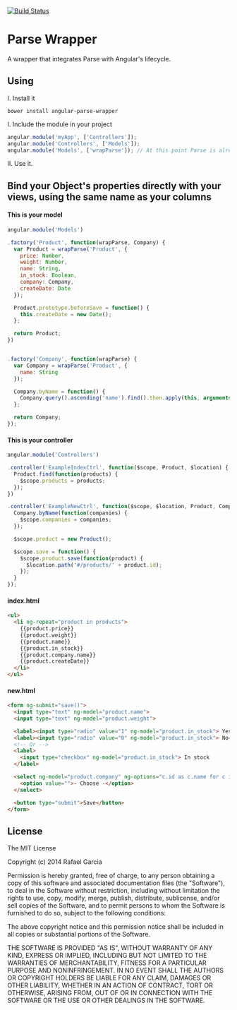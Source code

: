 [![Build Status](https://snap-ci.com/rafbgarcia/angular-parse-wrapper/branch/master/build_image)](https://snap-ci.com/rafbgarcia/angular-parse-wrapper/branch/master)

Parse Wrapper
=====================

A wrapper that integrates Parse with Angular's lifecycle.


## Using

I. Install it

```
bower install angular-parse-wrapper
```

I. Include the module in your project

```javascript
angular.module('myApp', ['Controllers']);
angular.module('Controllers', ['Models']);
angular.module('Models', ['wrapParse']); // At this point Parse is already integrated with Angular's lifecycle.
```

II. Use it.


## Bind your Object's properties directly with your views, using the same name as your columns

#### This is your model
```javascript
angular.module('Models')

.factory('Product', function(wrapParse, Company) {
  var Product = wrapParse('Product', {
    price: Number,
    weight: Number,
    name: String,
    in_stock: Boolean,
    company: Company,
    createDate: Date
  });

  Product.prototype.beforeSave = function() {
    this.createDate = new Date();
  };

  return Product;
})


.factory('Company', function(wrapParse) {
  var Company = wrapParse('Product', {
    name: String
  });

  Company.byName = function() {
    Company.query().ascending('name').find().then.apply(this, arguments);
  };

  return Company;
});
```

#### This is your controller
```javascript
angular.module('Controllers')

.controller('ExampleIndexCtrl', function($scope, Product, $location) {
  Product.find(function(products) {
    $scope.products = products;
  });
})

.controller('ExampleNewCtrl', function($scope, $location, Product, Company) {
  Company.byName(function(companies) {
    $scope.companies = companies;
  });

  $scope.product = new Product();

  $scope.save = function() {
    $scope.product.save(function(product) {
      $location.path('#/products/' + product.id);
    });
  }
});
```

#### index.html

```html
<ul>
  <li ng-repeat="product in products">
    {{product.price}}
    {{product.weight}}
    {{product.name}}
    {{product.in_stock}}
    {{product.company.name}}
    {{product.createDate}}
  </li>
</ul>
```

#### new.html
```html
<form ng-submit="save()">
  <input type="text" ng-model="product.name">
  <input type="text" ng-model="product.weight">

  <label><input type="radio" value="1" ng-model="product.in_stock"> Yes</label>
  <label><input type="radio" value="0" ng-model="product.in_stock"> No</label>
  <!-- Or -->
  <label>
    <input type="checkbox" ng-model="product.in_stock"> In stock
  </label>

  <select ng-model="product.company" ng-options="c.id as c.name for c in companies">
    <option value="">- Choose -</option>
  </select>

  <button type="submit">Save</button>
</form>
```



## License

The MIT License

Copyright (c) 2014 Rafael Garcia

Permission is hereby granted, free of charge, to any person obtaining a copy
of this software and associated documentation files (the "Software"), to deal
in the Software without restriction, including without limitation the rights
to use, copy, modify, merge, publish, distribute, sublicense, and/or sell
copies of the Software, and to permit persons to whom the Software is
furnished to do so, subject to the following conditions:

The above copyright notice and this permission notice shall be included in
all copies or substantial portions of the Software.

THE SOFTWARE IS PROVIDED "AS IS", WITHOUT WARRANTY OF ANY KIND, EXPRESS OR
IMPLIED, INCLUDING BUT NOT LIMITED TO THE WARRANTIES OF MERCHANTABILITY,
FITNESS FOR A PARTICULAR PURPOSE AND NONINFRINGEMENT. IN NO EVENT SHALL THE
AUTHORS OR COPYRIGHT HOLDERS BE LIABLE FOR ANY CLAIM, DAMAGES OR OTHER
LIABILITY, WHETHER IN AN ACTION OF CONTRACT, TORT OR OTHERWISE, ARISING FROM,
OUT OF OR IN CONNECTION WITH THE SOFTWARE OR THE USE OR OTHER DEALINGS IN
THE SOFTWARE.

